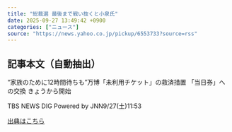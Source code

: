```yaml
---
title: "総裁選 最後まで戦い抜くと小泉氏"
date: 2025-09-27 13:49:42 +0900
categories: ["ニュース"]
source: "https://news.yahoo.co.jp/pickup/6553733?source=rss"
---
```


## 記事本文（自動抽出）
<div><div class="sc-1t7ra5j-6 hhriyT"><p class="sc-1t7ra5j-7 casbUp">“家族のために12時間待ちも”万博「未利用チケット」の救済措置 「当日券」への交換 きょうから開始</p><p class="sc-1t7ra5j-8 bVxZvL"><span class="sc-1t7ra5j-9 dIJJqB">TBS NEWS DIG Powered by JNN</span><time><span class="sc-1t7ra5j-10 cfHAOL">9/27(土)</span><span class="sc-1t7ra5j-10 cfHAOL">11:53</span></time></p></div></div>

[出典はこちら](https://news.yahoo.co.jp/pickup/6553733?source=rss)
